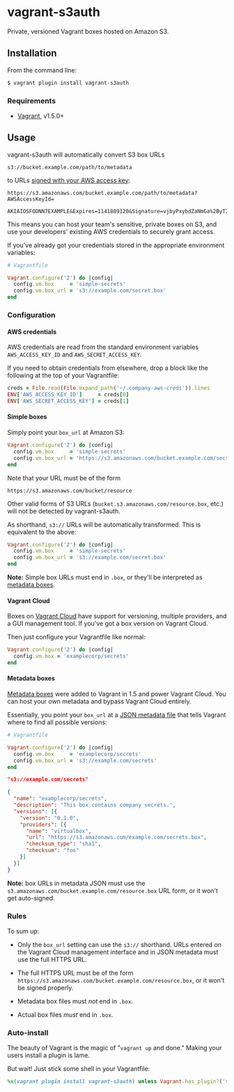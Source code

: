 # vagrant-s3auth

Private, versioned Vagrant boxes hosted on Amazon S3.

## Installation

From the command line:

```bash
$ vagrant plugin install vagrant-s3auth
```

### Requirements

* [Vagrant][vagrant], v1.5.0+

## Usage

vagrant-s3auth will automatically convert S3 box URLs

```
s3://bucket.example.com/path/to/metadata
```

to URLs [signed with your AWS access key][aws-signed]:

```
https://s3.amazonaws.com/bucket.example.com/path/to/metadata?AWSAccessKeyId=
    AKIAIOSFODNN7EXAMPLE&Expires=1141889120&Signature=vjbyPxybdZaNmGa%2ByT272YEAiv4%3D
```

This means you can host your team's sensitive, private boxes on S3, and use your
developers' existing AWS credentials to securely grant access.

If you've already got your credentials stored in the appropriate environment
variables:

```ruby
# Vagrantfile

Vagrant.configure('2') do |config|
  config.vm.box     = 'simple-secrets'
  config.vm.box_url = 's3://example.com/secret.box'
end
```

### Configuration

#### AWS credentials

AWS credentials are read from the standard environment variables
`AWS_ACCESS_KEY_ID` and `AWS_SECRET_ACCESS_KEY`.

If you need to obtain credentials from elsewhere, drop a block like the
following at the top of your Vagrantfile:

```ruby
creds = File.read(File.expand_path('~/.company-aws-creds')).lines
ENV['AWS_ACCESS_KEY_ID']     = creds[0]
ENV['AWS_SECRET_ACCESS_KEY'] = creds[1]
```


#### Simple boxes

Simply point your `box_url` at Amazon S3:

```ruby
Vagrant.configure('2') do |config|
  config.vm.box     = 'simple-secrets'
  config.vm.box_url = 'https://s3.amazonaws.com/bucket.example.com/secret.box'
end
```

Note that your URL must be of the form

```
https://s3.amazonaws.com/bucket/resource
```

Other valid forms of S3 URLs (`bucket.s3.amazonaws.com/resource.box`, etc.) will
not be detected by vagrant-s3auth.

As shorthand, `s3://` URLs will be automatically transformed. This is equivalent
to the above:

```ruby
Vagrant.configure('2') do |config|
  config.vm.box     = 'simple-secrets'
  config.vm.box_url = 's3://example.com/secret.box'
end
```

**Note:** Simple box URLs must end in `.box`, or they'll be interpreted as
[metadata boxes](#metadata-boxes).

#### Vagrant Cloud

Boxes on [Vagrant Cloud][vagrant-cloud] have support for versioning, multiple
providers, and a GUI management tool. If you've got a box version on Vagrant
Cloud.

Then just configure your Vagrantfile like normal:

```ruby
Vagrant.configure('2') do |config|
  config.vm.box = 'examplecorp/secrets'
end
```

#### Metadata boxes

[Metadata boxes][metadata-boxes] were added to Vagrant in 1.5 and power Vagrant
Cloud. You can host your own metadata and bypass Vagrant Cloud entirely.

Essentially, you point your `box_url` at a [JSON metadata file][metadata-boxes]
that tells Vagrant where to find all possible versions:

```ruby
# Vagrantfile

Vagrant.configure('2') do |config|
  config.vm.box     = 'examplecorp/secrets'
  config.vm.box_url = 's3://example.com/secrets'
end
```

```json
"s3://example.com/secrets"

{
  "name": "examplecorp/secrets",
  "description": "This box contains company secrets.",
  "versions": [{
    "version": "0.1.0",
    "providers": [{
      "name": "virtualbox",
      "url": "https://s3.amazonaws.com/example.com/secrets.box",
      "checksum_type": "sha1",
      "checksum": "foo"
    }]
  }]
}
```

**Note:** box URLs in metadata JSON must use the
`s3.amazonaws.com/bucket.example.com/resource.box` URL form, or it won't get
auto-signed.

### Rules

To sum up:

* Only the `box_url` setting can use the `s3://` shorthand. URLs entered on the
  Vagrant Cloud management interface and in JSON metadata must use the full
  HTTPS URL.

* The full HTTPS URL must be of the form
  `https://s3.amazonaws.com/bucket.example.com/resource.box`, or it won't be
  signed properly.

* Metadata box files must *not* end in `.box`.

* Actual box files *must* end in `.box`.

### Auto-install

The beauty of Vagrant is the magic of "`vagrant up` and done." Making your users
install a plugin is lame.

But wait! Just stick some shell in your Vagrantfile:

```ruby
%x(vagrant plugin install vagrant-s3auth) unless Vagrant.has_plugin?('vagrant-s3auth')
```


[aws-signed]: http://docs.aws.amazon.com/AmazonS3/latest/dev/RESTAuthentication.html#RESTAuthenticationQueryStringAuth
[metadata-boxes]: http://docs.vagrantup.com/v2/boxes/format.html
[vagrant]: http://vagrantup.com
[vagrant-cloud]: http://vagrantcloud.com
